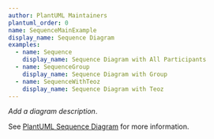 ```yaml
---
author: PlantUML Maintainers
plantuml_order: 0
name: SequenceMainExample
display_name: Sequence Diagram
examples:
  - name: Sequence
    display_name: Sequence Diagram with All Participants
  - name: SequenceGroup
    display_name: Sequence Diagram with Group
  - name: SequenceWithTeoz
    display_name: Sequence Diagram with Teoz
---
```


_Add a diagram description_.

See [PlantUML Sequence Diagram](https://plantuml.com/sequence-diagram) for more information.
